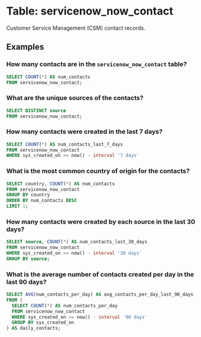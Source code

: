 # Table: servicenow_now_contact

Customer Service Management (CSM) contact records.

## Examples

### How many contacts are in the `servicenow_now_contact` table?

```sql
SELECT COUNT(*) AS num_contacts
FROM servicenow_now_contact;
```

### What are the unique sources of the contacts?

```sql
SELECT DISTINCT source
FROM servicenow_now_contact;
```

### How many contacts were created in the last 7 days?

```sql
SELECT COUNT(*) AS num_contacts_last_7_days
FROM servicenow_now_contact
WHERE sys_created_on >= now() - interval '7 days'
```

### What is the most common country of origin for the contacts?

```sql
SELECT country, COUNT(*) AS num_contacts
FROM servicenow_now_contact
GROUP BY country
ORDER BY num_contacts DESC
LIMIT 1;
```

### How many contacts were created by each source in the last 30 days?

```sql
SELECT source, COUNT(*) AS num_contacts_last_30_days
FROM servicenow_now_contact
WHERE sys_created_on >= now() - interval '30 days'
GROUP BY source;
```

### What is the average number of contacts created per day in the last 90 days?

```sql
SELECT AVG(num_contacts_per_day) AS avg_contacts_per_day_last_90_days
FROM (
  SELECT COUNT(*) AS num_contacts_per_day
  FROM servicenow_now_contact
  WHERE sys_created_on >= now() - interval '90 days'
  GROUP BY sys_created_on
) AS daily_contacts;
```
